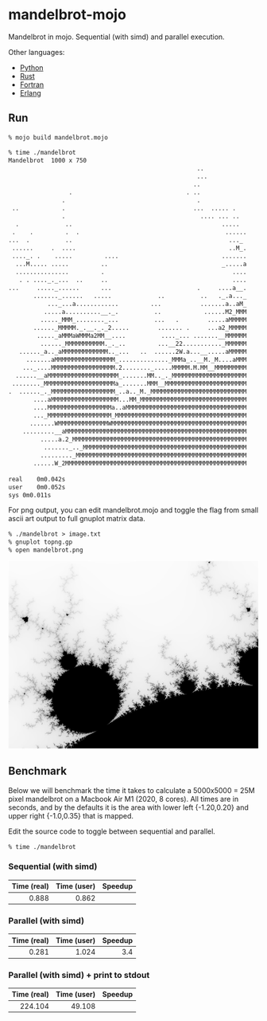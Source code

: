 mandelbrot-mojo
==============

Mandelbrot in mojo. Sequential (with simd) and parallel execution. 

Other languages: 
* [Python](https://github.com/jesper-olsen/mandelbrot-py) 
* [Rust](https://github.com/jesper-olsen/mandelbrot-rs) 
* [Fortran](https://github.com/jesper-olsen/mandelbrot-f) 
* [Erlang](https://github.com/jesper-olsen/mandelbrot_erl) 


Run
-----

```
% mojo build mandelbrot.mojo
```

```
% time ./mandelbrot
Mandelbrot  1000 x 750
                                                     ..            
                                                     ...           
                                                    ..             
                 .                                . ..             
               .                                     .             
 ..            .                                    ...  ..... .   
               .                                      .... ... ..  
  .             ..                                          .....  
 .    .         .  .                                         ......
...  .          ..                                            ..._ 
 ......     .  ....                                           ..M_.
 ...._. .    .....         ....                             .......
  ...M..... .....         ..                                _.....a
  ...............         .                                    ....
   . . ...._._...  ..     ..                                   ....
...     ....._......      ...                        .     ....a__.
       ......._......   .....             ..          ..   ._.a..._
           ..._...a............         ...           .......a..aM_
          .....a..........__._.          ..            ......M2_MMM
         ....._MMM_........_...          ...   .        .....aMMMMM
       ......_MMMMM._.__._._2.....        ....... .     ...a2_MMMMM
        ....._aMMMaWMMMa2MM__....          ...._... .......__MMMMMM
         ......_MMMMMMMMMMM._._..         ...__22..........._MMMMMM
   ......_a.._aMMMMMMMMMMMMM.._...   ..  ......2W.a...__.....aMMMMM
     .......aMMMMMMMMMMMMMMMMM_.............._MMMa_..__M._M....aMMM
    ..._....MMMMMMMMMMMMMMMMMM.2........_.....MMMMM.M.MM__MMMMMMMMM
  ......__aMMMMMMMMMMMMMMMMMMMM_.......MM.._._MMMMMMMMMMMMMMMMMMMMM
 ........_MMMMMMMMMMMMMMMMMMMMa_.......MMM__MMMMMMMMMMMMMMMMMMMMMMM
.  ......_._MMMMMMMMMMMMMMMMMM_..a.._M._MMMMMMMMMMMMMMMMMMMMMMMMMMM
       ....aMMMMMMMMMMMMMMMMMMM...MM_MMMMMMMMMMMMMMMMMMMMMMMMMMMMMM
       ....MMMMMMMMMMMMMMMMMMa..aMMMMMMMMMMMMMMMMMMMMMMMMMMMMMMMMMM
       ..._MMMMMMMMMMMMMMMMMM_MMMMMMMMMMMMMMMMMMMMMMMMMMMMMMMMMMMMM
      .......WMMMMMMMMMMMMMMWMMMMMMMMMMMMMMMMMMMMMMMMMMMMMMMMMMMMMM
    .........__aMMMMMMMMMMMMMMMMMMMMMMMMMMMMMMMMMMMMMMMMMMMMMMMMMMM
         .....a.2_MMMMMMMMMMMMMMMMMMMMMMMMMMMMMMMMMMMMMMMMMMMMMMMMM
          ......._.._MMMMMMMMMMMMMMMMMMMMMMMMMMMMMMMMMMMMMMMMMMMMMM
         ........._MMMMMMMMMMMMMMMMMMMMMMMMMMMMMMMMMMMMMMMMMMMMMMMM
       ......W_2MMMMMMMMMMMMMMMMMMMMMMMMMMMMMMMMMMMMMMMMMMMMMMMMMMM

real	0m0.042s
user	0m0.052s
sys	0m0.011s
```
For png output, you can edit mandelbrot.mojo and toggle the flag from small ascii art output to
full gnuplot matrix data.

```
% ./mandelbrot > image.txt
% gnuplot topng.gp
% open mandelbrot.png
```

![PNG](https://raw.githubusercontent.com/jesper-olsen/mandelbrot-mojo/master/mandelbrot.png) 

Benchmark
---------

Below we will benchmark the time it takes to calculate a 5000x5000 = 25M pixel mandelbrot on a Macbook Air M1 (2020, 8 cores). All times are in seconds, and by the defaults it is the area with lower left {-1.20,0.20} and upper right {-1.0,0.35} that is mapped.

Edit the source code to toggle between sequential and parallel.

```
% time ./mandelbrot
```

### Sequential (with simd)

| Time (real) | Time (user) | Speedup |
| ---------:  | ----------: | ------: |
| 0.888       | 0.862       |         |

### Parallel (with simd)

| Time (real) | Time (user) | Speedup |
| ---------:  | ----------: | ------: |
| 0.281       | 1.024       | 3.4     |

### Parallel (with simd) + print to stdout 

| Time (real) | Time (user) | Speedup |
| ---------:  | ----------: | ------: |
| 224.104     | 49.108      |         |
